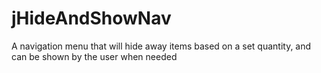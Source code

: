 jHideAndShowNav
===============

A navigation menu that will hide away items based on a set quantity, and can be shown by the user when needed
